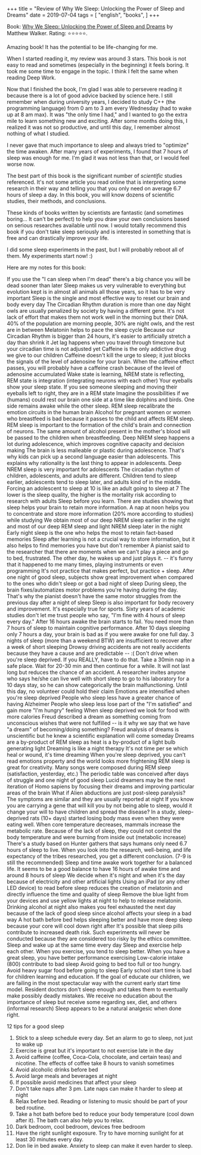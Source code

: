 +++
title = "Review of Why We Sleep: Unlocking the Power of Sleep and Dreams"
date = 2019-07-04
tags = [
    "english",
    "books",
]
+++

Book: [Why We Sleep: Unlocking the Power of Sleep and Dreams](https://www.goodreads.com/book/show/34466963) by Matthew Walker. Rating: ⭐️⭐️⭐️⭐️⭐️.

Amazing book! It has the potential to be life-changing for me.

When I started reading it, my review was around 3 stars. This book is not easy to read and sometimes (especially in the beginning) it feels boring. It took me some time to engage in the topic. I think I felt the same when reading Deep Work.

Now that I finished the book, I'm glad I was able to persevere reading it because there is a lot of good advice backed by science here.
I still remember when during university years, I decided to study C++ (the programming language) from 0 am to 3 am every Wednesday (had to wake up at 8 am max). It was "the only time I had," and I wanted to go the extra mile to learn something new and exciting. After some months doing this, I realized it was not so productive, and until this day, I remember almost nothing of what I studied.

I never gave that much importance to sleep and always tried to "optimize" the time awaken. After many years of experiments, I found that 7 hours of sleep was enough for me. I'm glad it was not less than that, or I would feel worse now.

The best part of this book is the significant number of *scientific* studies referenced. It's not some article you read online that is interpreting some research in their way and telling you that you only need on average 6.7 hours of sleep a day. In this book, you will know dozens of scientific studies, their methods, and conclusions.

These kinds of books written by scientists are fantastic (and sometimes boring... It can't be perfect) to help you draw your own conclusions based on serious researches available until now. I would totally recommend this book if you don't take sleep seriously and is interested in something that is free and can drastically improve your life.

I did some sleep experiments in the past, but I will probably reboot all of them. My experiments start now! :)

Here are my notes for this book:

If you use the "I can sleep when I'm dead" there's a big chance you will be dead sooner than later
Sleep makes us very vulnerable to everything but evolution kept is in almost all animals all those years, so it has to be very important
Sleep is the single and most effective way to reset our brain and body every day
The Circadian Rhythm duration is more than one day
Night owls are usually penalized by society by having a different gene. It's not lack of effort that makes them not work well in the morning but their DNA.
40% of the population are morning people, 30% are night owls, and the rest are in between
Melatonin helps to pace the sleep cycle
Because our Circadian Rhythm is bigger than 24 hours, it's easier to artificially stretch a day than shrink it
Jet lag happens when you travel through timezone but your circadian time is not adjusted yet
Caffeine is the only addictive drug we give to our children
Caffeine doesn't kill the urge to sleep; it just blocks the signals of the level of adenosine for your brain. When the caffeine effect passes, you will probably have a caffeine crash because of the level of adenosine accumulated
Wake state is learning, NREM state is reflecting, REM state is integration (integrating neurons with each other)
Your eyeballs show your sleep state. If you see someone sleeping and moving their eyeballs left to right, they are in a REM state
Imagine the possibilities if we (humans) could rest our brain one side at a time like dolphins and birds. One side remains awake while the other sleep.
REM sleep recalibrate the emotion circuits in the human brain
Alcohol for pregnant women or women who breastfeed is bad because it passes to the child and affects REM sleep. REM sleep is important to the formation of the child's brain and connection of neurons.
The same amount of alcohol present in the mother's blood will be passed to the children when breastfeeding.
Deep NREM sleep happens a lot during adolescence, which improves cognitive capacity and decision making
The brain is less malleable or plastic during adolescence. That's why kids can pick up a second language easier than adolescents. This explains why rationality is the last thing to appear in adolescents.
Deep NREM sleep is very important for adolescents
The circadian rhythm of children, adolescents, and adults are different. Children tend to sleep earlier, adolescents tend to sleep later, and adults kind of in the middle. Forcing an adolescent to sleep at 10 is like an adult going to sleep at 7
The lower is the sleep quality, the higher is the mortality risk according to research with adults
Sleep before you learn. There are studies showing that sleep helps your brain to retain more information. A nap at noon helps you to concentrate and store more information (20% more according to studies) while studying
We obtain most of our deep NREM sleep earlier in the night and most of our deep REM sleep and light NREM sleep later in the night
Early night sleep is the one who helps the most to retain fact-based memories
Sleep after learning is not a crucial way to store information, but it also helps to find memories you have but don't remember
A pianist said to the researcher that there are moments when we can't play a piece and go to bed, frustrated. The other day, he wakes up and just plays it. -- it's funny that it happened to me many times, playing instruments or even programming
It's not practice that makes perfect, but practice + sleep. After one night of good sleep, subjects show great improvement when compared to the ones who didn't sleep or got a bad night of sleep
During sleep, the brain fixes/automatizes motor problems you're having during the day. That's why the pianist doesn't have the same motor struggles from the previous day after a night of sleep
Sleep is also important for body recovery and improvement. It's especially true for sports.
Sixty years of academic studies don't let me trust people who say, "I'm fine with 4 hours of sleep every day."
After 16 hours awake the brain starts to fail. You need more than 7 hours of sleep to maintain cognitive performance. After 10 days sleeping only 7 hours a day, your brain is bad as if you were awake for one full day. 3 nights of sleep (more than a weekend BTW) are insufficient to recover after a week of short sleeping
Drowsy driving accidents are not really accidents because they have a cause and are predictable -- :(
Don't drive when you're sleep deprived. If you REALLY, have to do that. Take a 30min nap in a safe place. Wait for 20-30 min and then continue for a while. It will not last long but reduces the chance of an accident.
A researcher invites anyone who says he/she can live well with short sleep to go to his laboratory for a 10 days stay, so he can show categorically the brain malfunctioning. Until this day, no volunteer could hold their claim
Emotions are intensified when you're sleep deprived
People who sleep less have a greater chance of having Alzheimer
People who sleep less lose part of the "I'm satisfied" and gain more "I'm hungry" feeling
When sleep deprived we look for food with more calories
Freud described a dream as something coming from unconscious wishes that were not fulfilled -- is it why we say that we have "a dream" of becoming/doing something?
Freud analysis of dreams is unscientific but he knew a scientific explanation will come someday
Dreams are a by-product of REM sleep as heat is a by-product of a light bulb generating light
Dreaming is like a night therapy
It's not time per se which heal or wound, it's time dreaming
When you're sleep deprived, you can't read emotions property and the world looks more frightening
REM sleep is great for creativity. Many songs were composed during REM sleep (satisfaction, yesterday, etc.)
The periodic table was conceived after days of struggle and one night of good sleep
Lucid dreamers may be the next iteration of Homo sapiens by focusing their dreams and improving particular areas of the brain
What if Alien abductions are just post-sleep paralysis? The symptoms are similar and they are usually reported at night
If you know you are carrying a gene that will kill you by not being able to sleep, would it change your will to have children and spread the disease?
In a study, sleep-deprived rats (10+ days) started losing body mass even when they were eating well. When core temperature decreases, mammals increase the metabolic rate. Because of the lack of sleep, they could not control the body temperature and were burning from inside out (metabolic increase)
There's a study based on Hunter gathers that says humans only need 6.7 hours of sleep to live. When you look into the research, well-being, and life expectancy of the tribes researched, you get a different conclusion. (7-9 is still the recommended)
Sleep and time awake work together for a balanced life. It seems to be a good balance to have 16 hours of awake time and around 8 hours of sleep
We decide when it's night and when it's the day because of electricity and other artificial lights
Using an iPad (or any other LED device) to read before sleep reduces the creation of melatonin and directly influence the time and quality of sleep
Remove the blue light from your devices and use yellow lights at night to help to release melatonin.
Drinking alcohol at night also makes you feel exhausted the next day because of the lack of good sleep since alcohol affects your sleep in a bad way
A hot bath before bed helps sleeping better and have more deep sleep because your core will cool down right after
It's possible that sleep pills contribute to increased death risk. Such experiments will never be conducted because they are considered too risky by the ethics committee.
Sleep and wake up at the same time every day
Sleep and exercise help each other. When you exercise, you tend to sleep better. When you have a great sleep, you have better performance exercising
Low-calorie intake (800) contribute to bad sleep
Avoid going to bed too full or too hungry. Avoid heavy sugar food before going to sleep
Early school start time is bad for children learning and education. If the goal of educate our children, we are failing in the most spectacular way with the current early start time model.
Resident doctors don't sleep enough and takes them to eventually make possibly deadly mistakes.
We receive no education about the importance of sleep but receive some regarding sex, diet, and others (informal research)
Sleep appears to be a natural analgesic when done right.

12 tips for a good sleep

1. Stick to a sleep schedule every day. Set an alarm to go to sleep, not just to wake up
2. Exercise is great but it's important to not exercise late in the day
3. Avoid caffeine (coffee, Coca-Cola, chocolate, and certain teas) and nicotine. The effects of coffee take 8 hours to vanish sometimes
4. Avoid alcoholic drinks before bed
5. Avoid large meals and beverages at night
6. If possible avoid medicines that affect your sleep
7. Don't take naps after 3 pm. Late naps can make it harder to sleep at night
8. Relax before bed. Reading or listening to music should be part of your bed routine.
9. Take a hot bath before bed to reduce your body temperature (cool down after it). The bath can also help you to relax.
10. Dark bedroom, cool bedroom, devices free bedroom
11. Have the right sunlight exposure. Try to have morning sunlight for at least 30 minutes every day.
12. Don lie in bed awake. Anxiety to sleep can make it even harder to sleep.
